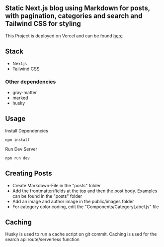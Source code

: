 ## Static Next.js blog using Markdown for posts, with pagination, categories and search and Tailwind CSS for styling

This Project is deployed on Vercel and can be found [here](https://macmuffin-dj-events.vercel.app/)

## Stack
- Next.js
- Tailwind CSS

### Other dependencies
- gray-matter
- marked
- husky

## Usage
Install Dependencies
```
npm install
```

Run Dev Server
```
npm run dev
```

## Creating Posts
- Create Markdown-File in the "posts" folder
- Add the frontmatter/fields at the top and then the post body. Examples can be found in the "posts" folder
- Add an image and author image in the public/images folder
- For category color coding, edit the "Components/CategoryLabel.js" file

## Caching
Husky is used to run a cache script on git commit. Caching is used for the search api route/serverless function
